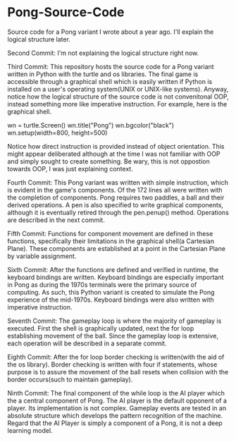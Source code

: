 # Pong-Source-Code
Source code for a Pong variant I wrote about a year ago. I'll explain the logical structure later.

Second Commit:
I'm not explaining the logical structure right now.

Third Commit:
This repository hosts the source code for a Pong variant written in Python with the turtle and os libraries. The final game is accessible through a graphical shell which is easily written if Python is installed on a user's operating system(UNIX or UNIX-like systems). Anyway, notice how the logical structure of the source code is not convenitonal OOP, instead something more like imperative instruction. For example, here is the graphical shell.

wn = turtle.Screen()
wn.title("Pong")
wn.bgcolor("black")
wn.setup(width=800, height=500)

Notice how direct instruction is provided instead of object orientation. This might appear deliberated although at the time I was not familiar with OOP and simply sought to create something. Be wary, this is not oppostion towards OOP, I was just explaining context.

Fourth Commit:
This Pong variant was written with simple instruction, which is evident in the game's components. Of the 172 lines all were written with the completion of components. Pong requires two paddles, a ball and their derived operations. A pen is also specified to write graphical components, although it is eventually retired through the pen.penup() method. Operations are described in the next commit.

Fifth Commit:
Functions for component movement are defined in these functions, specifically their limitations in the graphical shell(a Cartesian Plane). These components are established at a point in the Cartesian Plane by variable assignment.

Sixth Commit:
After the functions are defined and verified in runtime, the keyboard bindings are written. Keyboard bindings are especially important in Pong as during the 1970s terminals were the primary source of computing. As such, this Python variant is created to simulate the Pong experience of the mid-1970s. Keyboard bindings were also written with imperative instruction.

Seventh Commit:
The gameplay loop is where the majority of gameplay is executed. First the shell is graphically updated, next the for loop establishing movement of the ball. Since the gameplay loop is extensive, each operation will be described in a separate commit.

Eighth Commit:
After the for loop border checking is written(with the aid of the os library). Border checking is written with four if statements, whose purpose is to assure the
movement of the ball resets when collision with the border occurs(such to maintain gameplay). 

Ninth Commit:
The final component of the while loop is the AI player which the a central component of Pong. The AI player is the default opponent of a player. Its implementation is not complex. Gameplay events are tested in an absolute structure which develops the pattern recognition of the machine. Regard that the AI Player is simply a component of a Pong, it is not a deep learning model.
